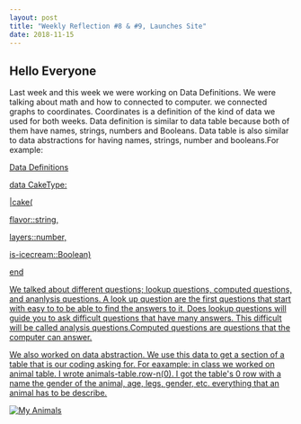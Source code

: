 ```yaml
---
layout: post
title: "Weekly Reflection #8 & #9, Launches Site"
date: 2018-11-15
---
```

<h2>Hello Everyone</h2>
<p>Last week and this week we were working on Data Definitions. We were talking about math and how to connected to computer. we connected graphs to coordinates. Coordinates is a definition of the kind of data we used for both weeks.  Data definition is similar to data table because both of them have names, strings, numbers and Booleans. Data table is also similar to data abstractions for having names, strings, number and booleans.For example:
  </p>
  <u>Data Definitions<u/>
  <p>data CakeType:</p>
  <p> |cake( </p>
  <p>flavor::string,</p>
  <p>layers::number,</p>
  <p>is-icecream::Boolean)</p>
  <p>end</p>
  
  <p>We talked about different questions; lookup questions, computed questions, and ananlysis questions. A look up question are the first questions that start with easy to to be able to find the answers to it. Does lookup questions will guide you to ask difficult questions that have many answers. This difficult will be called analysis questions.Computed questions are questions that the computer can answer.</p>
  <p>We also worked on data abstraction. We use this data to get a section of a table that is our coding asking for. For eaxample: in class we worked on animal table. I wrote animals-table.row-n(0). I got the table's 0 row with a name the gender of the animal, age, legs, gender, etc. everything that an animal has to be describe.</p>
  
![My Animals](/images/Screenshot(165))
